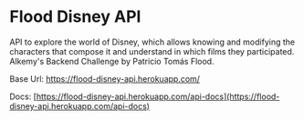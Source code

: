 # Flood Disney API
API to explore the world of Disney, which allows knowing and modifying the characters that compose it and understand in which films they participated.
Alkemy's Backend Challenge by Patricio Tomás Flood.

Base Url: https://flood-disney-api.herokuapp.com/

Docs: [https://flood-disney-api.herokuapp.com/api-docs](https://flood-disney-api.herokuapp.com/api-docs)
